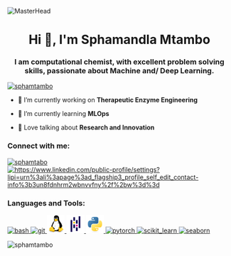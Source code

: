 ![MasterHead](https://www.liverpool.ac.uk/media/livacuk/computationalbiologyfacility/homepage-banner-2.jpg)

<h1 align="center">Hi 👋, I'm Sphamandla Mtambo</h1>
<h3 align="center">I am computational chemist, with excellent problem solving skills, passionate about Machine and/ Deep Learning.</h3>

<p align="left"> <a href="https://twitter.com/sphamtambo" target="blank"><img src="https://img.shields.io/twitter/follow/sphamtambo?logo=twitter&style=for-the-badge" alt="sphamtambo" /></a> </p>

- 🔭 I’m currently working on **Therapeutic Enzyme Engineering**

- 🌱 I’m currently learning **MLOps**

- 💬 Love talking about **Research and Innovation**

<h3 align="left">Connect with me:</h3>
<p align="left">
<a href="https://twitter.com/sphamtambo" target="blank"><img align="center" src="https://raw.githubusercontent.com/rahuldkjain/github-profile-readme-generator/master/src/images/icons/Social/twitter.svg" alt="sphamtabo" height="30" width="40" /></a>
<a href="[https://linkedin.com/in/https://www.linkedin.com/public-profile/settings?lipi=urn%3ali%3apage%3ad_flagship3_profile_self_edit_contact-info%3b3un8fdnhrm2wbnvvfny%2f%2bw%3d%3d](https://www.linkedin.com/in/sphamandla-mtambo-a2b897a6/)" target="blank"><img align="center" src="https://raw.githubusercontent.com/rahuldkjain/github-profile-readme-generator/master/src/images/icons/Social/linked-in-alt.svg" alt="https://www.linkedin.com/public-profile/settings?lipi=urn%3ali%3apage%3ad_flagship3_profile_self_edit_contact-info%3b3un8fdnhrm2wbnvvfny%2f%2bw%3d%3d" height="30" width="40" /></a>
</p>

<h3 align="left">Languages and Tools:</h3>
<p align="left"> <a href="https://www.gnu.org/software/bash/" target="_blank" rel="noreferrer"> <img src="https://www.vectorlogo.zone/logos/gnu_bash/gnu_bash-icon.svg" alt="bash" width="40" height="40"/> </a> <a href="https://git-scm.com/" target="_blank" rel="noreferrer"> <img src="https://www.vectorlogo.zone/logos/git-scm/git-scm-icon.svg" alt="git" width="40" height="40"/> </a> <a href="https://www.linux.org/" target="_blank" rel="noreferrer"> <img src="https://raw.githubusercontent.com/devicons/devicon/master/icons/linux/linux-original.svg" alt="linux" width="40" height="40"/> </a> <a href="https://pandas.pydata.org/" target="_blank" rel="noreferrer"> <img src="https://raw.githubusercontent.com/devicons/devicon/2ae2a900d2f041da66e950e4d48052658d850630/icons/pandas/pandas-original.svg" alt="pandas" width="40" height="40"/> </a> <a href="https://www.python.org" target="_blank" rel="noreferrer"> <img src="https://raw.githubusercontent.com/devicons/devicon/master/icons/python/python-original.svg" alt="python" width="40" height="40"/> </a> <a href="https://pytorch.org/" target="_blank" rel="noreferrer"> <img src="https://www.vectorlogo.zone/logos/pytorch/pytorch-icon.svg" alt="pytorch" width="40" height="40"/> </a> <a href="https://scikit-learn.org/" target="_blank" rel="noreferrer"> <img src="https://upload.wikimedia.org/wikipedia/commons/0/05/Scikit_learn_logo_small.svg" alt="scikit_learn" width="40" height="40"/> </a> <a href="https://seaborn.pydata.org/" target="_blank" rel="noreferrer"> <img src="https://seaborn.pydata.org/_images/logo-mark-lightbg.svg" alt="seaborn" width="40" height="40"/> </a> </p>

<p><img align="center" src="https://github-readme-stats.vercel.app/api/top-langs?username=sphamtambo&show_icons=true&locale=en&layout=compact" alt="sphamtambo" /></p>

